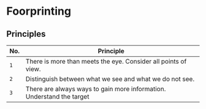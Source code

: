 # **Foorprinting**

## **Principles**
<span class="red-command"></span>

| No.      | Principle                          |
| ----------- | ------------------------------------ |
| `1`       | There is more than meets the eye. Consider all points of view.  |
| `2`       | Distinguish between what we see and what we do not see. |
| `3`    | There are always ways to gain more information. Understand the target |

